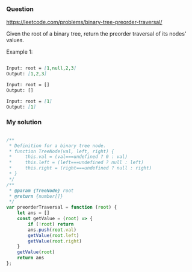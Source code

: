### Question

https://leetcode.com/problems/binary-tree-preorder-traversal/

Given the root of a binary tree, return the preorder traversal of its nodes' values.

Example 1:

```md

Input: root = [1,null,2,3]
Output: [1,2,3]

Input: root = []
Output: []

Input: root = [1]
Output: [1]

```

### My solution

```js

/**
 * Definition for a binary tree node.
 * function TreeNode(val, left, right) {
 *     this.val = (val===undefined ? 0 : val)
 *     this.left = (left===undefined ? null : left)
 *     this.right = (right===undefined ? null : right)
 * }
 */
/**
 * @param {TreeNode} root
 * @return {number[]}
 */
var preorderTraversal = function (root) {
    let ans = []
    const getValue = (root) => {
        if (!root) return
        ans.push(root.val)
        getValue(root.left)
        getValue(root.right)
    }
    getValue(root)
    return ans
};

```
